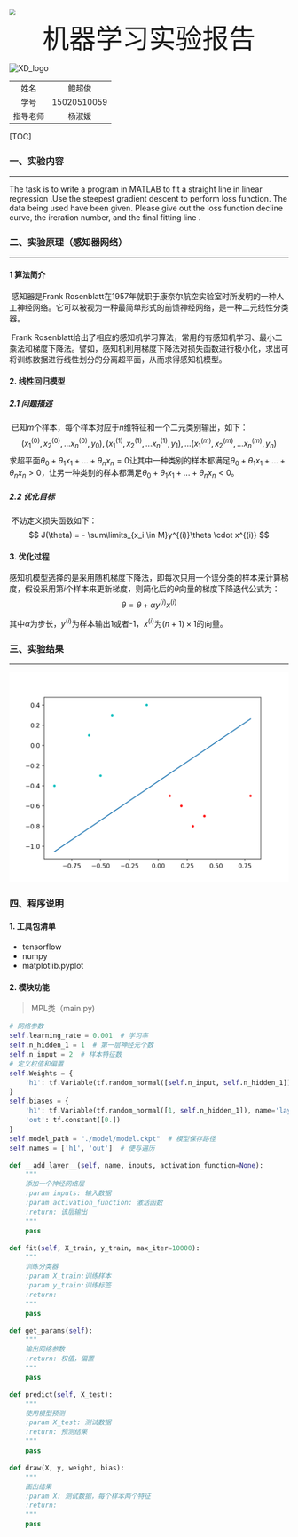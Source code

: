 





<img src="/Users/Setsuna/Documents/报告模板/XD.png" style="zoom:70%"/>



 <center><font size=72>机器学习实验报告</font></center>





![XD_logo](/Users/Setsuna/Documents/报告模板/XD_logo.png)







|          |             |
| :------: | :---------: |
|   姓名   |   鲍超俊    |
|   学号   | 15020510059 |
| 指导老师 |   杨淑媛    |















[TOC]



































### 一、实验内容

---

The task is to write a program in MATLAB to fit a straight line in linear regression .Use the steepest gradient descent to perform loss function. The data being used have been given. Please give out the loss function decline curve, the ireration number, and the final fitting line .





### 二、实验原理（感知器网络）

---

#### 1 算法简介

​	感知器是Frank Rosenblatt在1957年就职于康奈尔航空实验室时所发明的一种人工神经网络。它可以被视为一种最简单形式的前馈神经网络，是一种二元线性分类器。

​	Frank Rosenblatt给出了相应的感知机学习算法，常用的有感知机学习、最小二乘法和梯度下降法。譬如，感知机利用梯度下降法对损失函数进行极小化，求出可将训练数据进行线性划分的分离超平面，从而求得感知机模型。



#### 2. 线性回归模型

##### 2.1 问题描述

​	已知$m$个样本，每个样本对应于$n$维特征和一个二元类别输出，如下：
$$
(x_1^{(0)}, x_2^{(0)}, ...x_n^{(0)}, y_0), (x_1^{(1)}, x_2^{(1)}, ...x_n^{(1)},y_1), ... (x_1^{(m)}, x_2^{(m)}, ...x_n^{(m)}, y_n)
$$
求超平面$\theta_0 + \theta_{1}x_1 + ... + \theta_{n}x_{n}=0$让其中一种类别的样本都满足$\theta_0 + \theta_{1}x_1 + ... + \theta_{n}x_{n} > 0$，让另一种类别的样本都满足$\theta_0 + \theta_{1}x_1 + ... + \theta_{n}x_{n} < 0$。

##### 2.2 优化目标

​	不妨定义损失函数如下：
$$
J(\theta) = - \sum\limits_{x_i \in M}y^{(i)}\theta \cdot x^{(i)}
$$

#### 3. 优化过程

​	感知机模型选择的是采用随机梯度下降法，即每次只用一个误分类的样本来计算梯度，假设采用第$i$个样本来更新梯度，则简化后的$\theta$向量的梯度下降迭代公式为：
$$
\theta = \theta  + \alpha y^{(i)}x^{(i)}
$$

其中$α$为步长，$y^{(i)}$为样本输出1或者-1，$x^{(i)}$为$(n+1) \times 1$的向量。 





### 三、实验结果

---

<img src="./result.png" style="zoom:70%"/>





### 四、程序说明

#### 1. 工具包清单

 + tensorflow
 + numpy
 + matplotlib.pyplot

#### 2. 模块功能

> MPL类（main.py)

```python 
# 网络参数
self.learning_rate = 0.001  # 学习率
self.n_hidden_1 = 1  # 第一层神经元个数
self.n_input = 2  # 样本特征数
# 定义权值和偏置
self.Weights = {
	'h1': tf.Variable(tf.random_normal([self.n_input, self.n_hidden_1]), name='layer1_w'),	  'out': tf.ones([self.n_hidden_1, 1], dtype=tf.float32)
}
self.biases = {
	'h1': tf.Variable(tf.random_normal([1, self.n_hidden_1]), name='layer1_bias'),
	'out': tf.constant([0.])
}
self.model_path = "./model/model.ckpt"  # 模型保存路径
self.names = ['h1', 'out']  # 便与遍历
```

```python
def __add_layer__(self, name, inputs, activation_function=None):
    """
    添加一个神经网络层
    :param inputs: 输入数据
    :param activation_function: 激活函数
    :return: 该层输出
    """
    pass
```
```python
def fit(self, X_train, y_train, max_iter=10000):
    """
    训练分类器
    :param X_train:训练样本
    :param y_train:训练标签
    :return:
    """
    pass
```

```python
def get_params(self):
    """
    输出网络参数
    :return: 权值，偏置
    """
    pass
```

```python
def predict(self, X_test):
    """
    使用模型预测
    :param X_test: 测试数据
    :return: 预测结果
    """
    pass
```

```python
def draw(X, y, weight, bias):
    """
    画出结果
    :param X: 测试数据，每个样本两个特征
    :return:
    """
    pass
```